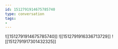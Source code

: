 ```yaml
---
id: 1512791914675785740
type: conversation
tags:
- 
---
```

![[1512791914675785740]]
![[1512791916336713729]]
![[1512791917301432325]]

